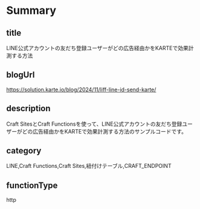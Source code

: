 # Summary

## title

LINE公式アカウントの友だち登録ユーザーがどの広告経由かをKARTEで効果計測する方法

## blogUrl

https://solution.karte.io/blog/2024/11/liff-line-id-send-karte/

## description

Craft SitesとCraft Functionsを使って、LINE公式アカウントの友だち登録ユーザーがどの広告経由かをKARTEで効果計測する方法のサンプルコードです。

## category

LINE,Craft Functions,Craft Sites,紐付けテーブル,CRAFT_ENDPOINT

## functionType 

http